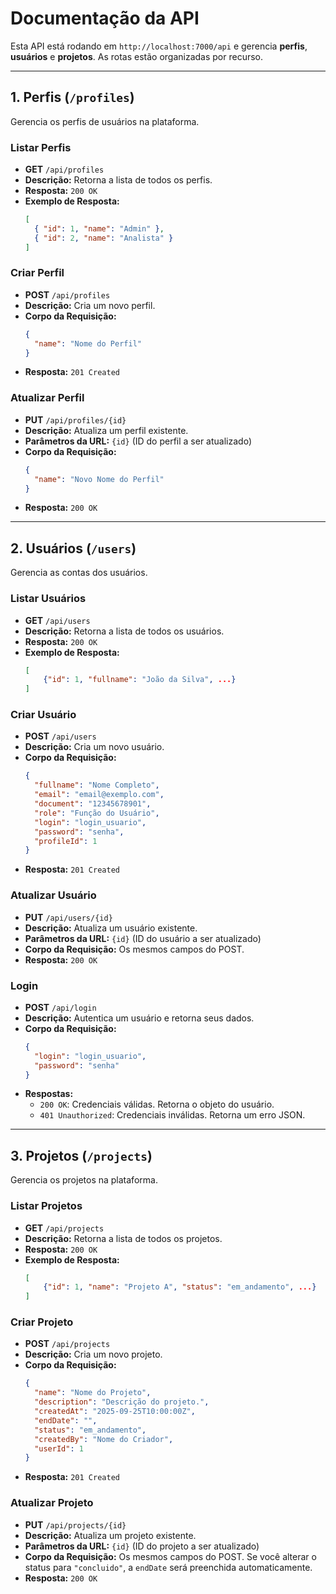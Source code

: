 # Documentação da API

Esta API está rodando em `http://localhost:7000/api` e gerencia **perfis**, **usuários** e **projetos**. As rotas estão organizadas por recurso.

---

## 1. Perfis (`/profiles`)

Gerencia os perfis de usuários na plataforma.

### Listar Perfis

- **GET** `/api/profiles`
- **Descrição:** Retorna a lista de todos os perfis.
- **Resposta:** `200 OK`
- **Exemplo de Resposta:**
  ```json
  [
    { "id": 1, "name": "Admin" },
    { "id": 2, "name": "Analista" }
  ]
  ```

### Criar Perfil

- **POST** `/api/profiles`
- **Descrição:** Cria um novo perfil.
- **Corpo da Requisição:**
  ```json
  {
    "name": "Nome do Perfil"
  }
  ```
- **Resposta:** `201 Created`

### Atualizar Perfil

- **PUT** `/api/profiles/{id}`
- **Descrição:** Atualiza um perfil existente.
- **Parâmetros da URL:** `{id}` (ID do perfil a ser atualizado)
- **Corpo da Requisição:**
  ```json
  {
    "name": "Novo Nome do Perfil"
  }
  ```
- **Resposta:** `200 OK`

---

## 2. Usuários (`/users`)

Gerencia as contas dos usuários.

### Listar Usuários

- **GET** `/api/users`
- **Descrição:** Retorna a lista de todos os usuários.
- **Resposta:** `200 OK`
- **Exemplo de Resposta:**
  ```json
  [
      {"id": 1, "fullname": "João da Silva", ...}
  ]
  ```

### Criar Usuário

- **POST** `/api/users`
- **Descrição:** Cria um novo usuário.
- **Corpo da Requisição:**
  ```json
  {
    "fullname": "Nome Completo",
    "email": "email@exemplo.com",
    "document": "12345678901",
    "role": "Função do Usuário",
    "login": "login_usuario",
    "password": "senha",
    "profileId": 1
  }
  ```
- **Resposta:** `201 Created`

### Atualizar Usuário

- **PUT** `/api/users/{id}`
- **Descrição:** Atualiza um usuário existente.
- **Parâmetros da URL:** `{id}` (ID do usuário a ser atualizado)
- **Corpo da Requisição:** Os mesmos campos do POST.
- **Resposta:** `200 OK`

### Login

- **POST** `/api/login`
- **Descrição:** Autentica um usuário e retorna seus dados.
- **Corpo da Requisição:**
  ```json
  {
    "login": "login_usuario",
    "password": "senha"
  }
  ```
- **Respostas:**
  - `200 OK`: Credenciais válidas. Retorna o objeto do usuário.
  - `401 Unauthorized`: Credenciais inválidas. Retorna um erro JSON.

---

## 3. Projetos (`/projects`)

Gerencia os projetos na plataforma.

### Listar Projetos

- **GET** `/api/projects`
- **Descrição:** Retorna a lista de todos os projetos.
- **Resposta:** `200 OK`
- **Exemplo de Resposta:**
  ```json
  [
      {"id": 1, "name": "Projeto A", "status": "em_andamento", ...}
  ]
  ```

### Criar Projeto

- **POST** `/api/projects`
- **Descrição:** Cria um novo projeto.
- **Corpo da Requisição:**
  ```json
  {
    "name": "Nome do Projeto",
    "description": "Descrição do projeto.",
    "createdAt": "2025-09-25T10:00:00Z",
    "endDate": "",
    "status": "em_andamento",
    "createdBy": "Nome do Criador",
    "userId": 1
  }
  ```
- **Resposta:** `201 Created`

### Atualizar Projeto

- **PUT** `/api/projects/{id}`
- **Descrição:** Atualiza um projeto existente.
- **Parâmetros da URL:** `{id}` (ID do projeto a ser atualizado)
- **Corpo da Requisição:** Os mesmos campos do POST. Se você alterar o status para `"concluido"`, a `endDate` será preenchida automaticamente.
- **Resposta:** `200 OK`

